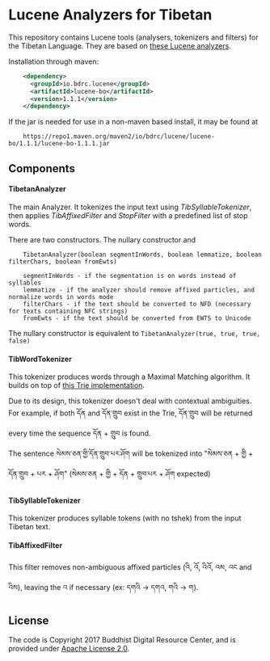 # Lucene Analyzers for Tibetan

This repository contains Lucene tools (analysers, tokenizers and filters) for the Tibetan Language. They are based on [these Lucene analyzers](https://github.com/tibetan-nlp/lucene-analyzers).

Installation through maven:

```xml
    <dependency>
      <groupId>io.bdrc.lucene</groupId>
      <artifactId>lucene-bo</artifactId>
      <version>1.1.1</version>
    </dependency>
```

If the jar is needed for use in a non-maven based install, it may be found at

```
    https://repo1.maven.org/maven2/io/bdrc/lucene/lucene-bo/1.1.1/lucene-bo-1.1.1.jar
```

## Components

#### TibetanAnalyzer

The main Analyzer. 
It tokenizes the input text using *TibSyllableTokenizer*, then applies *TibAffixedFilter* and *StopFilter* with a predefined list of stop words.

There are two constructors. The nullary constructor and

```    
    TibetanAnalyzer(boolean segmentInWords, boolean lemmatize, boolean filterChars, boolean fromEwts)

    segmentInWords - if the segmentation is on words instead of syllables
    lemmatize - if the analyzer should remove affixed particles, and normalize words in words mode
    filterChars - if the text should be converted to NFD (necessary for texts containing NFC strings)
    fromEwts - if the text should be converted from EWTS to Unicode
```

The nullary constructor is equivalent to `TibetanAnalyzer(true, true, true, false)`
#### TibWordTokenizer

This tokenizer produces words through a Maximal Matching algorithm. It builds on top of [this Trie implementation](https://github.com/BuddhistDigitalResourceCenter/stemmer).  

Due to its design, this tokenizer doesn't deal with contextual ambiguities.<br>
For example, if both དོན and དོན་གྲུབ exist in the Trie, དོན་གྲུབ will be returned every time the sequence དོན + གྲུབ is found.<br>
The sentence སེམས་ཅན་གྱི་དོན་གྲུབ་པར་ཤོག will be tokenized into "སེམས་ཅན + གྱི + དོན་གྲུབ + པར + ཤོག" (སེམས་ཅན + གྱི + དོན + གྲུབ་པར + ཤོག expected)

#### TibSyllableTokenizer

This tokenizer produces syllable tokens (with no tshek) from the input Tibetan text.

#### TibAffixedFilter

This filter removes non-ambiguous affixed particles (འི, འོ, འིའོ, འམ, འང and འིས), leaving the འ if necessary (ex: དགའི -> དགའ, གའི -> ག).

## License

The code is Copyright 2017 Buddhist Digital Resource Center, and is provided under [Apache License 2.0](LICENSE).